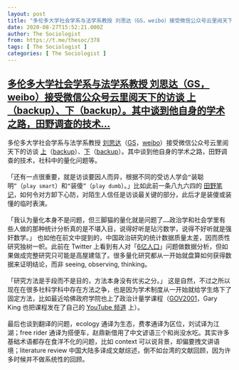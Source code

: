 ```yaml
---
layout: post
title: "多伦多大学社会学系与法学系教授 刘思达（GS，weibo）接受微信公众号云里阅天下的访谈 上（backup）、下（backup）。其中谈到他自身的学术之路，田野调查的技术"
date: 2020-08-27T15:52:21.000Z
author: The Sociologist
from: https://t.me/thesoc/378
tags: [ The Sociologist ]
categories: [ The Sociologist ]
---
```

<!--1598543541000-->
[多伦多大学社会学系与法学系教授 刘思达（GS，weibo）接受微信公众号云里阅天下的访谈 上（backup）、下（backup）。其中谈到他自身的学术之路，田野调查的技术...](https://t.me/thesoc/378)
------

<div>
<p>多伦多大学社会学系与法学系教授 <a href="http://www.sidaliu.net/" target="_blank" rel="noopener" onclick="return confirm('Open this link?\n\n'+this.href);">刘思达</a>（<a href="https://scholar.google.com/citations?user=BnrdqH8AAAAJ&hl=en" target="_blank" rel="noopener" onclick="return confirm('Open this link?\n\n'+this.href);">GS</a>，<a href="https://weibo.com/sidaliu?is_all=1#1598540461327" target="_blank" rel="noopener" onclick="return confirm('Open this link?\n\n'+this.href);">weibo</a>）接受微信公众号云里阅天下的访谈 <a href="https://mp.weixin.qq.com/s/vZs-r2AC1OQrWJcpamZOgQ" target="_blank" rel="noopener" onclick="return confirm('Open this link?\n\n'+this.href);">上</a>（<a href="https://telegra.ph/%E7%A4%BE%E4%BC%9A%E5%AD%A6%E6%98%AF%E4%B8%AA%E9%99%B6%E5%86%B6%E6%83%85%E6%93%8D%E7%9A%84%E5%9C%B0%E6%96%B9%E5%88%98%E6%80%9D%E8%BE%BE%E6%95%99%E6%8E%88%E8%AE%BF%E8%B0%88%E5%BD%95%E4%B8%8A-08-27" target="_blank" rel="noopener" onclick="return confirm('Open this link?\n\n'+this.href);">backup</a>）、<a href="https://mp.weixin.qq.com/s/Ka8_awd6jnf9uFy48_4gFw" target="_blank" rel="noopener" onclick="return confirm('Open this link?\n\n'+this.href);">下</a>（<a href="https://telegra.ph/%E4%B8%AD%E5%9B%BD%E4%BA%BA%E5%86%99%E7%9A%84%E7%90%86%E8%AE%BA%E8%A6%81%E5%83%8F%E4%B8%AD%E5%9B%BD%E4%B8%80%E6%A0%B7----%E5%88%98%E6%80%9D%E8%BE%BE%E6%95%99%E6%8E%88%E8%AE%BF%E8%B0%88%E5%BD%95%E4%B8%8B-08-27" target="_blank" rel="noopener" onclick="return confirm('Open this link?\n\n'+this.href);">backup</a>）。其中谈到他自身的学术之路，田野调查的技术，社科中的量化问题等。<br><br>「还有一点很重要，就是访谈要因人而异，根据不同的受访人学会<code>“</code>装聪明<code>”</code>（<code>play smart</code>）和<code>“</code>装傻<code>”</code>（<code>play dumb</code>）。」比如此前一条八九六四的 <a href="https://t.me/thesoc/363" target="_blank" rel="noopener" onclick="return confirm('Open this link?\n\n'+this.href);">田野笔记</a>，如何令对方卸下心防，对陌生人信任是访谈最关键的部分，此后才是装傻或装懂的临时表演。<br><br>「我认为量化本身不是问题，但三脚猫的量化就是问题了<code>……</code>政治学和社会学里有些人做的那种统计分析真的是不堪入目，说得好听是玷污数学，说得不好听就是强奸数学。」 也如他在前文中提到的，中国政治研究的统计数据质量太差，因而质性研究独树一帜。此前在 Twitter 上看到有人对「<a href="http://www.xinhuanet.com/politics/2020-05/29/c_1126047196.htm" target="_blank" rel="noopener" onclick="return confirm('Open this link?\n\n'+this.href);">6</a><a href="http://www.xinhuanet.com/politics/2020-05/29/c_1126047196.htm" target="_blank" rel="noopener" onclick="return confirm('Open this link?\n\n'+this.href);">亿人口</a>」问题做数据分析，但如果做成完整研究只可能是高屋建瓴了。很多量化研究都从一开始就盘算如何获得数据来证明结论，而非 seeing, observing, thinking。<br><br>「研究方法是手段而不是目的，方法本身没有优劣之分。」 这是自然，不过之所以现在在很多社科学科中存在方法之争，也是因为学术制度从一开始就给学生烙下了固定方法，比如最近哈佛政府学院也上了政治计量学课程（<a href="https://projects.iq.harvard.edu/gov2001" target="_blank" rel="noopener" onclick="return confirm('Open this link?\n\n'+this.href);">GOV2001</a>，Gary King 也把课程发在了自己的 <a href="https://www.youtube.com/playlist?list=PL0n492lUg2sgSevEQ3bLilGbFph4l92gH" target="_blank" rel="noopener" onclick="return confirm('Open this link?\n\n'+this.href);">YouTube </a><a href="https://www.youtube.com/playlist?list=PL0n492lUg2sgSevEQ3bLilGbFph4l92gH" target="_blank" rel="noopener" onclick="return confirm('Open this link?\n\n'+this.href);">频道</a> 上）。<br><br>最后也谈到翻译的问题，ecology 通译为生态，费孝通译为区位，刘试译为江湖；free rider 通译为搭便车，赵鼎新借用了中文谚语三个和尚没水吃。其实许多基础术语都存在食洋不化的问题，比如 context 可以说背景，却偏要拽文讲语境；literature review 中国大陆多译成文献综述，倒不如台湾的文献回顾，因为许多时候并不做系统性的回顾。</p>
</div>
